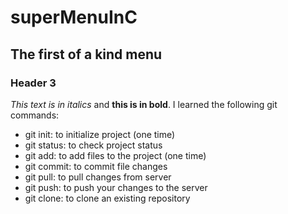 # superMenuInC

## The first of a kind menu
### Header 3
*This text is in italics* and **this is in bold**.
I learned the following git commands:
* git init: to initialize project (one time)
* git status: to check project status
* git add: to add files to the project (one time)
* git commit: to commit file changes
* git pull: to pull changes from server
* git push: to push your changes to the server
* git clone: to clone an existing repository
